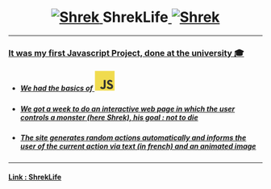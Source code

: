 <h1 align="center"><a href="https://youtu.be/L_jWHffIx5E?t=37" target="_blank"> <img src="https://www.pngall.com/wp-content/uploads/2/Shrek-PNG-Transparent-HD-Photo.png" alt="Shrek" width="50" height="50"/> </a>ShrekLife<a href="https://youtu.be/L_jWHffIx5E?t=37" target="_blank"> <img src="https://www.pngall.com/wp-content/uploads/2/Shrek-PNG-Transparent-HD-Photo.png" alt="Shrek" width="50" height="50"/></h1>

<hr>

<h3 align="left">It was my first Javascript Project, done at the university 🎓</h3>

- <h5 align="left">We had the basics of <img src="https://raw.githubusercontent.com/devicons/devicon/master/icons/javascript/javascript-original.svg" alt="javascript" width="40" height="40"/> </h5>
- <h5 align="left">We got a week to do an interactive web page in which the user controls a monster (here Shrek), his goal : not to die</h5>
- <h5 align="left">The site generates random actions automatically and informs the user of the current action via text (in french) and an animated image</h5>

<hr>

<h4 align="left">Link : <a href="https://shreklife.netlify.app/" target="_blank">ShrekLife</a> </h4>
